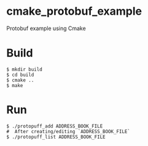 # cmake_protobuf_example
Protobuf example using Cmake

Build
======================

    $ mkdir build
    $ cd build
    $ cmake ..
    $ make

Run
======================
    $ ./protopuff_add ADDRESS_BOOK_FILE
    #  After creating/editing `ADDRESS_BOOK_FILE`
    $ ./protopuff_list ADDRESS_BOOK_FILE

